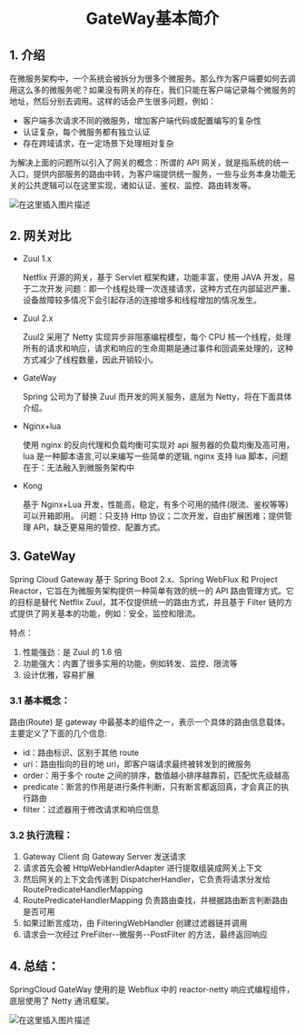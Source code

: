 <h1 align = "center">GateWay基本简介</h1>

## 1. 介绍

在微服务架构中，一个系统会被拆分为很多个微服务。那么作为客户端要如何去调用这么多的微服务呢？如果没有网关的存在，我们只能在客户端记录每个微服务的地址，然后分别去调用。这样的话会产生很多问题，例如：

- 客户端多次请求不同的微服务，增加客户端代码或配置编写的复杂性
- 认证复杂，每个微服务都有独立认证
- 存在跨域请求，在一定场景下处理相对复杂

为解决上面的问题所以引入了网关的概念：所谓的 API 网关，就是指系统的统一入口，提供内部服务的路由中转，为客户端提供统一服务，一些与业务本身功能无关的公共逻辑可以在这里实现，诸如认证、鉴权、监控、路由转发等。

![在这里插入图片描述](https://img-blog.csdnimg.cn/78c99918088a4299984ce4de4f41a568.png)

## 2. 网关对比

- Zuul 1.x

  Netflix 开源的网关，基于 Servlet 框架构建，功能丰富，使用 JAVA 开发，易于二次开发 问题：即一个线程处理一次连接请求，这种方式在内部延迟严重、设备故障较多情况下会引起存活的连接增多和线程增加的情况发生。

- Zuul 2.x

  Zuul2 采用了 Netty 实现异步非阻塞编程模型，每个 CPU 核一个线程，处理所有的请求和响应，请求和响应的生命周期是通过事件和回调来处理的，这种方式减少了线程数量，因此开销较小。

- GateWay

  Spring 公司为了替换 Zuul 而开发的网关服务，底层为 Netty，将在下面具体介绍。

- Nginx+lua

  使用 nginx 的反向代理和负载均衡可实现对 api 服务器的负载均衡及高可用，lua 是一种脚本语言,可以来编写一些简单的逻辑, nginx 支持 lua 脚本，问题在于：无法融入到微服务架构中

- Kong

  基于 Nginx+Lua 开发，性能高，稳定，有多个可用的插件(限流、鉴权等等)可以开箱即用。 问题：只支持 Http 协议；二次开发，自由扩展困难；提供管理 API，缺乏更易用的管控、配置方式。

## 3. GateWay

Spring Cloud Gateway 基于 Spring Boot 2.x、Spring WebFlux 和 Project Reactor，它旨在为微服务架构提供一种简单有效的统一的 API 路由管理方式。它的目标是替代 Netflix Zuul，其不仅提供统一的路由方式，并且基于 Filter 链的方式提供了网关基本的功能，例如：安全，监控和限流。

特点：

1. 性能强劲：是 Zuul 的 1.6 倍
2. 功能强大：内置了很多实用的功能，例如转发、监控、限流等
3. 设计优雅，容易扩展

### 3.1 基本概念：

路由(Route) 是 gateway 中最基本的组件之一，表示一个具体的路由信息载体。主要定义了下面的几个信息:

- id：路由标识、区别于其他 route
- uri：路由指向的目的地 uri，即客户端请求最终被转发到的微服务
- order：用于多个 route 之间的排序，数值越小排序越靠前，匹配优先级越高
- predicate：断言的作用是进行条件判断，只有断言都返回真，才会真正的执行路由
- filter：过滤器用于修改请求和响应信息

### 3.2 执行流程：

1. Gateway Client 向 Gateway Server 发送请求
2. 请求首先会被 HttpWebHandlerAdapter 进行提取组装成网关上下文
3. 然后网关的上下文会传递到 DispatcherHandler，它负责将请求分发给 RoutePredicateHandlerMapping
4. RoutePredicateHandlerMapping 负责路由查找，并根据路由断言判断路由是否可用
5. 如果过断言成功，由 FilteringWebHandler 创建过滤器链并调用
6. 请求会一次经过 PreFilter--微服务--PostFilter 的方法，最终返回响应

## 4. 总结：

SpringCloud GateWay 使用的是 Webflux 中的 reactor-netty 响应式编程组件，底层使用了 Netty 通讯框架。

![在这里插入图片描述](https://img-blog.csdnimg.cn/dc4824ceae1e4f81b0e330e873256a3b.png)
